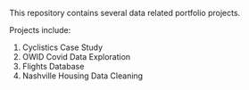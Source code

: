 This repository contains several data related portfolio projects.

Projects include:
1) Cyclistics Case Study
2) OWID Covid Data Exploration
3) Flights Database
4) Nashville Housing Data Cleaning
